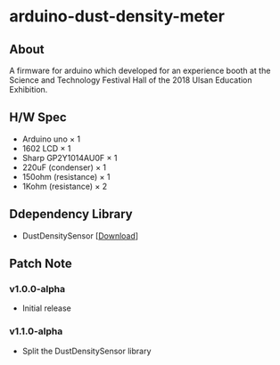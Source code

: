 # arduino-dust-density-meter

## About

A firmware for arduino which developed for an experience booth at the Science and Technology Festival Hall of the 2018 Ulsan Education Exhibition.

## H/W Spec

- Arduino uno × 1
- 1602 LCD × 1
- Sharp GP2Y1014AU0F × 1
- 220uF (condenser) × 1
- 150ohm (resistance) × 1
- 1Kohm (resistance) × 2

## Ddependency Library

- DustDensitySensor [[Download](https://github.com/nulLeeKH/arduino-optical-dust-sensor-library)]

## Patch Note

### v1.0.0-alpha

- Initial release

### v1.1.0-alpha

- Split the DustDensitySensor library
